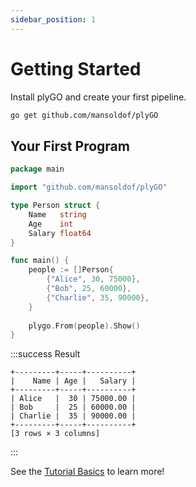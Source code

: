 ```yaml
---
sidebar_position: 1
---
```


# Getting Started

Install plyGO and create your first pipeline.

```bash
go get github.com/mansoldof/plyGO
```

## Your First Program

```go
package main

import "github.com/mansoldof/plyGO"

type Person struct {
    Name   string
    Age    int
    Salary float64
}

func main() {
    people := []Person{
        {"Alice", 30, 75000},
        {"Bob", 25, 60000},
        {"Charlie", 35, 90000},
    }
    
    plygo.From(people).Show()
}
```

:::success Result
```
+---------+-----+----------+
|    Name | Age |   Salary |
+---------+-----+----------+
| Alice   |  30 | 75000.00 |
| Bob     |  25 | 60000.00 |
| Charlie |  35 | 90000.00 |
+---------+-----+----------+
[3 rows × 3 columns]
```
:::

See the [Tutorial Basics](02-data-loading.md) to learn more!
